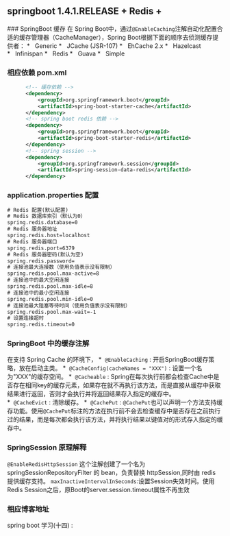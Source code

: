 ﻿## springboot 1.4.1.RELEASE + Redis + 

### SpringBoot 缓存
在 Spring Boot中，通过`@EnableCaching`注解自动化配置合适的缓存管理器（CacheManager），Spring Boot根据下面的顺序去侦测缓存提供者：
*   Generic
*   JCache (JSR-107)
*   EhCache 2.x
*   Hazelcast
*   Infinispan
*   Redis
*   Guava
*   Simple


### 相应依赖 pom.xml
```xml
      <!-- 缓存依赖 -->
      <dependency>
          <groupId>org.springframework.boot</groupId>
          <artifactId>spring-boot-starter-cache</artifactId>
      </dependency>
      <!-- spring boot redis 依赖 -->
      <dependency>
          <groupId>org.springframework.boot</groupId>
          <artifactId>spring-boot-starter-redis</artifactId>
      </dependency>
      <!-- spring session -->
      <dependency>
          <groupId>org.springframework.session</groupId>
          <artifactId>spring-session-data-redis</artifactId>
      </dependency>
```

### application.properties 配置
```xml
# Redis 配置(默认配置)
# Redis 数据库索引（默认为0）
spring.redis.database=0
# Redis 服务器地址
spring.redis.host=localhost
# Redis 服务器端口
spring.redis.port=6379
# Redis 服务器密码(默认为空)
spring.redis.password=
# 连接池最大连接数（使用负值表示没有限制）
spring.redis.pool.max-active=8
# 连接池中的最大空闲连接
spring.redis.pool.max-idle=8
# 连接池中的最小空闲连接
spring.redis.pool.min-idle=0
# 连接池最大阻塞等待时间（使用负值表示没有限制）
spring.redis.pool.max-wait=-1
# 设置连接超时
spring.redis.timeout=0
```

### SpringBoot 中的缓存注解
在支持 Spring Cache 的环境下，
*  `@EnableCaching` : 开启SpringBoot缓存策略，放在启动主类。
*  `@CacheConfig(cacheNames = "XXX")` : 设置一个名为"XXX"的缓存空间。
*  `@Cacheable` : Spring在每次执行前都会检查Cache中是否存在相同key的缓存元素，如果存在就不再执行该方法，而是直接从缓存中获取结果进行返回，否则才会执行并将返回结果存入指定的缓存中。
*  `@CacheEvict` : 清除缓存。
*  `@CachePut` : `@CachePut`也可以声明一个方法支持缓存功能。使用`@CachePut`标注的方法在执行前不会去检查缓存中是否存在之前执行过的结果，而是每次都会执行该方法，并将执行结果以键值对的形式存入指定的缓存中。

### SpringSession 原理解释
`@EnableRedisHttpSession` 这个注解创建了一个名为 springSessionRepositoryFilter 的 bean，负责替换 httpSession,同时由 redis 提供缓存支持。
`maxInactiveIntervalInSeconds`:设置Session失效时间。使用Redis Session之后，原Boot的server.session.timeout属性不再生效

### 相应博客地址
spring boot 学习(十四) : 
